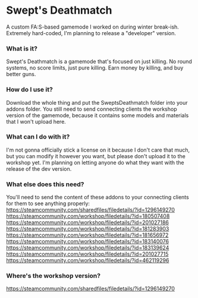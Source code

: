# Swept's Deathmatch
A custom FA:S-based gamemode I worked on during winter break-ish.  Extremely hard-coded, I'm planning to release a "developer" version.

### What is it?
Swept's Deathmatch is a gamemode that's focused on just killing.  No round systems, no score limits, just pure killing.  Earn money by killing, and buy better guns.

### How do I use it?
Download the whole thing and put the SweptsDeathmatch folder into your addons folder.  You still need to send connecting clients the workshop version of the gamemode, because it contains some models and materials that I won't upload here.

### What can I do with it?
I'm not gonna officially stick a license on it because I don't care that much, but you can modify it however you want, but please don't upload it to the workshop yet.  I'm planning on letting anyone do what they want with the release of the dev version.

### What else does this need?
You'll need to send the content of these addons to your connecting clients for them to see anything properly:
https://steamcommunity.com/sharedfiles/filedetails/?id=1296149270  
https://steamcommunity.com/workshop/filedetails/?id=180507408  
https://steamcommunity.com/workshop/filedetails/?id=201027186  
https://steamcommunity.com/workshop/filedetails/?id=181283903  
https://steamcommunity.com/workshop/filedetails/?id=181656972  
https://steamcommunity.com/workshop/filedetails/?id=183140076  
https://steamcommunity.com/workshop/filedetails/?id=183139624  
https://steamcommunity.com/workshop/filedetails/?id=201027715  
https://steamcommunity.com/workshop/filedetails/?id=462119296  

### Where's the workshop version?
https://steamcommunity.com/sharedfiles/filedetails/?id=1296149270
